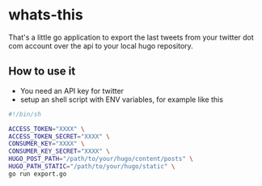 # whats-this

That's a little go application to export the last tweets from your twitter dot com account over the api 
to your local hugo repository. 

## How to use it
* You need an API key for twitter
* setup an shell script with ENV variables, for example like this

```sh
#!/bin/sh

ACCESS_TOKEN="XXXX" \
ACCESS_TOKEN_SECRET="XXXX" \
CONSUMER_KEY="XXXX" \
CONSUMER_KEY_SECRET="XXXX" \
HUGO_POST_PATH="/path/to/your/hugo/content/posts" \
HUGO_PATH_STATIC="/path/to/your/hugo/static" \
go run export.go
```